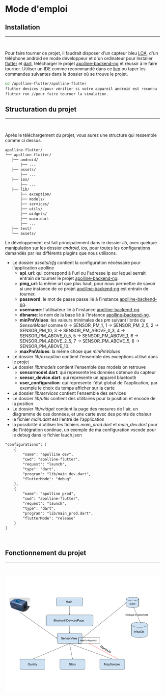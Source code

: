 # Mode d'emploi

## Installation
---------------
<br/>

Pour faire tourner ce projet, il faudrait disposer d'un capteur bleu [LOA](http://www-loa.univ-lille1.fr/), d'un téléphone android en mode développeur et d'un ordinateur pour Installer [flutter](https://flutter.dev/docs/get-started/install) et [dart](https://dart.dev/get-dart), télécharger le projet [apolline-backend-ng](https://github.com/Apolline-Lille/apolline-backend-ng) et réussir à le faire tourner. Utiliser un IDE comme recommandé dans ce [lien](https://flutter.dev/docs/get-started/editor) ou taper les commandes suivantes dans le dossier où se trouve le projet.

```bash
cd /apolline-flutter/apolline-flutter
flutter devices //pour vérifier si votre appareil android est reconnu
flutter run //pour faire tourner la simulation.
```


## Structuration du projet
--------------------------
<br/>

Après le téléchargement du projet, vous aurez une structure qui ressemble comme ci dessus.

```
apolline-flutter/
└── apolline-flutter/
   ├── android/
       ├── ...
   ├── assets/
       ├── ...
   ├── ios/
       ├── ...
   ├── lib/
       ├── exception/
       ├── models/
       ├── services/
       ├── utils/
       ├── widgets/
       ├── main.dart
       ├── ...
   ├── test/
   └── assets/

```

Le développement est fait principalement dans le dossier *lib*, avec quelque manipulation sur les dossier *android*, *ios*, pour toutes les configurations demandés par les différents plugins que nous utilisons.

- Le dossier *assets/cfg* contient la configuration nécéssaire pour l'application apolline
    - **api_url**: qui correspond à l'url ou l'adresse ip sur lequel serrait entrain de tourner le projet [apolline-backend-ng](https://github.com/Apolline-Lille/apolline-backend-ng).
    - **ping_url**: la même url que plus haut, pour nous permettre de savoir si une instance de ce projet [apolline-backend-ng](https://github.com/Apolline-Lille/apolline-backend-ng) est entrain de tourner.
    - **password**: le mot de passe passe lié à l'instance [apolline-backend-ng](https://github.com/Apolline-Lille/apolline-backend-ng).
    - **username**: l'utilisateur lié à l'instance [apolline-backend-ng](https://github.com/Apolline-Lille/apolline-backend-ng).
    - **dbname**: le nom de la base lié à l'instance [apolline-backend-ng](https://github.com/Apolline-Lille/apolline-backend-ng).
    - **minPmValues**: les valeurs minimales des *pm* suivant l'orde du *SensorModel* comme 0 -> SENSOR_PM_1, 1 -> SENSOR_PM_2_5, 2 -> SENSOR_PM_10, 3 -> SENSOR_PM_ABOVE_0_3, 4 -> SENSOR_PM_ABOVE_0_5, 5 -> SENSOR_PM_ABOVE_1, 6 -> SENSOR_PM_ABOVE_2_5, 7 -> SENSOR_PM_ABOVE_5, 8 -> SENSOR_PM_ABOVE_10.
    - **maxPmValues**: la même chose que *minPmValues*
- Le dossier *lib/exception* contient l'ensemble des exceptions utilisé dans le projet
- Le dossier *lib/models* contient l'ensemble des models on retrouve
    - **sensormodel.dart**: qui represente les données obtenue du capteur
    - **sensor_device.dart**: qui represente un appareil bluetooth
    - **user_configuration**: qui represente l'état global de l'application, par exemple le choix du temps afficher sur la carte
- Le dossier *lib/services* contient l'ensemble des services
- Le dossier *lib/utils* contient des utilitaires pour la position et encode de la position
- Le dossier *lib/widget* contient la page des mesures de l'air, un diagramme de ces données, et une carte avec des points de chaleur
- le fichier *main.dart* est l'entré de l'application
- la possibilité d'utiliser les fichiers *main_prod.dart* et *main_dev.dart* pour de l'intégration continue, un exemple de ma configuration vscode pour le debug dans le fichier lauch.json

```
"configurations": [
    {
        "name": "apolline dev",
        "cwd": "apolline-flutter",
        "request": "launch",
        "type": "dart",
        "program": "lib/main_dev.dart",
        "flutterMode": "debug"
    },
    {
        "name": "apolline prod",
        "cwd": "apolline-flutter",
        "request": "launch",
        "type": "dart",
        "program": "lib/main_prod.dart",
        "flutterMode": "release"
    }
]
```
<br/>

## Fonctionnement du projet
---------------------------
<br/>

![fonctionnement](assets/7.png)




